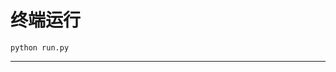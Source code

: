 # 终端运行

```shell
python run.py
```
********************************************************************************************************************************************************************************************************************************************************************************************************************************************************************************************************************************************************
